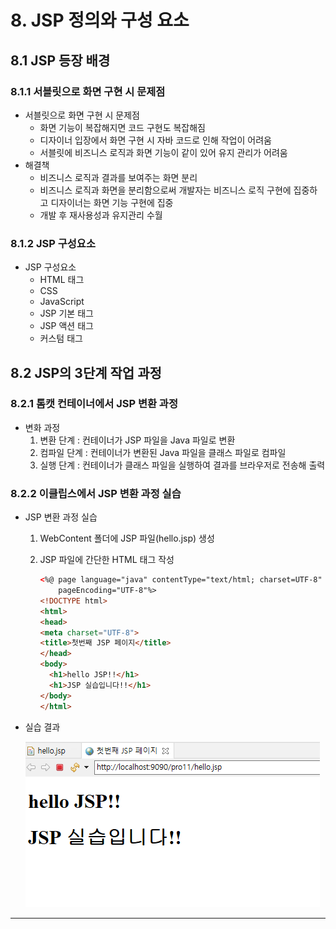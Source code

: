 # 8. JSP 정의와 구성 요소

## 8.1 JSP 등장 배경

### 8.1.1 서블릿으로 화면 구현 시 문제점

- 서블릿으로 화면 구현 시 문제점
    - 화면 기능이 복잡해지면 코드 구현도 복잡해짐
    - 디자이너 입장에서 화면 구현 시 자바 코드로 인해 작업이 어려움
    - 서블릿에 비즈니스 로직과 화면 기능이 같이 있어 유지 관리가 어려움
- 해결책
    - 비즈니스 로직과 결과를 보여주는 화면 분리
    - 비즈니스 로직과 화면을 분리함으로써 개발자는 비즈니스 로직 구현에 집중하고 디자이너는 화면 기능 구현에 집중
    - 개발 후 재사용성과 유지관리 수월

### 8.1.2 JSP 구성요소

- JSP 구성요소
    - HTML 태그
    - CSS
    - JavaScript
    - JSP 기본 태그
    - JSP 액션 태그
    - 커스텀 태그

## 8.2 JSP의 3단계 작업 과정

### 8.2.1 톰캣 컨테이너에서 JSP 변환 과정

- 변화 과정
    1. 변환 단계 : 컨테이너가 JSP 파일을 Java 파일로 변환
    2. 컴파일 단계 : 컨테이너가 변환된 Java 파일을 클래스 파일로 컴파일
    3. 실행 단계 : 컨테이너가 클래스 파일을 실행하여 결과를 브라우저로 전송해 출력

### 8.2.2 이클립스에서 JSP 변환 과정 실습

- JSP 변환 과정 실습
    1. WebContent 폴더에 JSP 파일(hello.jsp) 생성
    2. JSP 파일에 간단한 HTML 태그 작성
       
        ```html
        <%@ page language="java" contentType="text/html; charset=UTF-8"
            pageEncoding="UTF-8"%>
        <!DOCTYPE html>
        <html>
        <head>
        <meta charset="UTF-8">
        <title>첫번째 JSP 페이지</title>
        </head>
        <body>
          <h1>hello JSP!!</h1>
          <h1>JSP 실습입니다!!</h1>
        </body>
        </html>
        ```
    
- 실습 결과
  
    ![Chapter_8_Picture_1](./img/Chapter_8_Picture_1.png)
    

---
